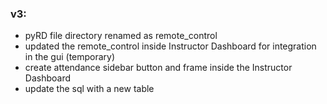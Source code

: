 
### v3:
- pyRD file directory renamed as remote_control
- updated the remote_control inside Instructor Dashboard for integration in the gui (temporary)
- create attendance sidebar button and frame inside the Instructor Dashboard
- update the sql with a new table